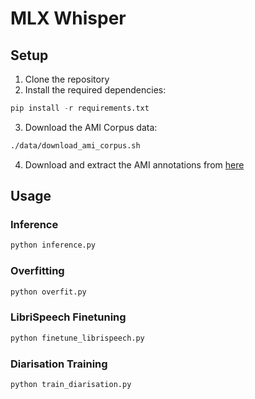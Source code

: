 # MLX Whisper

## Setup

1. Clone the repository
2. Install the required dependencies:
```python
pip install -r requirements.txt
```

3. Download the AMI Corpus data:
```bash
./data/download_ami_corpus.sh
```

4. Download and extract the AMI annotations from [here](https://groups.inf.ed.ac.uk/ami/AMICorpusAnnotations/ami_public_manual_1.6.2.zip)

## Usage

### Inference
```bash
python inference.py
```

### Overfitting
```bash
python overfit.py
```

### LibriSpeech Finetuning
```bash
python finetune_librispeech.py
```

### Diarisation Training
```bash
python train_diarisation.py
```